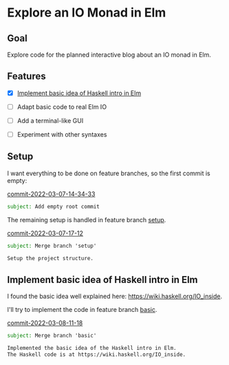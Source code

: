 # Explore an IO Monad in Elm

## Goal

Explore code for the planned interactive blog about an IO monad in Elm.


## Features

- [x] [Implement basic idea of Haskell intro in Elm](#implement-basic-idea-of-haskell-intro-in-elm)
- [ ] Adapt basic code to real Elm IO
- [ ] Add a terminal-like GUI
- [ ] Experiment with other syntaxes


<a id="commit-2022-03-07-14-34-33"></a>

## Setup

I want everything to be done on feature branches, so the first commit is empty:

[commit-2022-03-07-14-34-33](https://github.com/pitnyr/elm-y-aeiou-m/commit/2bb76ea34ce00e22b6e36069aaed2a6b379497e8)
```email
subject: Add empty root commit
```

<a id="commit-2022-03-07-17-12"></a>

The remaining setup is handled in feature branch [setup](setup.md).

[commit-2022-03-07-17-12](https://github.com/pitnyr/elm-y-aeiou-m/commit/dd94956a9a897281e8694a90980538feb397a786)
```email
subject: Merge branch 'setup'

Setup the project structure.
```


## Implement basic idea of Haskell intro in Elm

I found the basic idea well explained here:
<https://wiki.haskell.org/IO_inside>.

I'll try to implement the code in feature branch [basic](basic.md).

<a id="commit-2022-03-08-11-18"></a>

[commit-2022-03-08-11-18](https://github.com/pitnyr/elm-y-aeiou-m/commit/88100b7f3666c834576eed1dbc098698d53486ca)
```email
subject: Merge branch 'basic'

Implemented the basic idea of the Haskell intro in Elm.
The Haskell code is at https://wiki.haskell.org/IO_inside.
```

